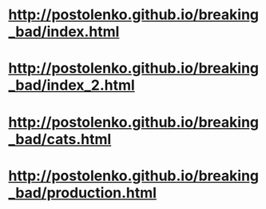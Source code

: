 # http://postolenko.github.io/breaking_bad/index.html
# http://postolenko.github.io/breaking_bad/index_2.html
# http://postolenko.github.io/breaking_bad/cats.html
# http://postolenko.github.io/breaking_bad/production.html